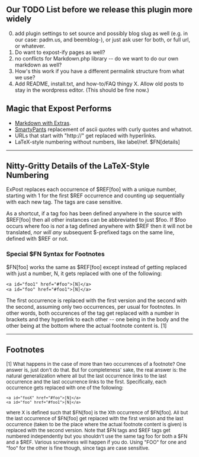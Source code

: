 ## Our TODO List before we release this plugin more widely

0. add plugin settings to set source and possibly blog slug as well (e.g. in our case: padm.us, and beemblog-), or just ask user for both, or full url, or whatever.
1. Do want to expost-ify pages as well?
3. no conflicts for Markdown.php library -- do we want to do our own markdown as well?
4. How's this work if you have a different permalink structure from what we use?
5. Add README, install.txt, and how-to/FAQ thingy
X. Allow old posts to stay in the wordpress editor. (This should be fine now.)

## Magic that Expost Performs

* [Markdown with Extras](http://michelf.com/projects/php-markdown/extra/ ).
* [SmartyPants](http://michelf.com/projects/php-smartypants/ ) replacement of ascii quotes with curly quotes and whatnot.
* URLs that start with "http://" get replaced with hyperlinks.
* LaTeX-style numbering without numbers, like label/ref. $FN[details]

---

## Nitty-Gritty Details of the LaTeX-Style Numbering
 
ExPost replaces each occurrence of $REF[foo] with a unique number, starting with 1 for the first $REF occurrence and counting up sequentially with each new tag.
The tags are case sensitive.
 
As a shortcut, if a tag foo has been defined anywhere in the source with $REF[foo] then all other instances can be abbreviated to just $foo.
If $foo occurs where foo is *not* a tag defined anywhere with $REF then it will not be translated, *nor will any* subsequent $-prefixed tags on the same line, defined with $REF or not.
 
### Special $FN Syntax for Footnotes
 
$FN[foo] works the same as $REF[foo] except instead of getting replaced with just a number, N, it gets replaced with one of the following:
 
    <a id="foo1" href="#foo">[N]</a>
    <a id="foo" href="#foo1">[N]</a>
 
The first occurrence is replaced with the first version and the second with the second, assuming only two occurrences, per usual for footnotes.
In other words, both occurences of the tag get replaced with a number in brackets and they hyperlink to each other -- one being in the body and the other being at the bottom where the actual footnote content is. [1] 
 
---
 
## Footnotes
 
<font size="-1">
 
[1] What happens in the case of more than two occurrences of a footnote?
One answer is, just don't do that.
But for completeness' sake, the real answer is: the natural generalization where all but the last occurrence links to the last occurrence and the last occurrence links to the first.
Specifically, each occurrence gets replaced with one of the following:
 
    <a id="fooX" href="#foo">[N]</a>
    <a id="foo" href="#foo1">[N]</a>
 
where X is defined such that $FN[foo] is the Xth occurrence of $FN[foo].
All but the last occurrence of $FN[foo] get replaced with the first version and the last occurrence (taken to be the place where the actual footnote content is given) is replaced with the second version.
Note that $FN tags and $REF tags get numbered independently but you shouldn't use the same tag foo for both a $FN and a $REF. Various screwiness will happen if you do.
Using "FOO" for one and "foo" for the other is fine though, since tags are case sensitive.
</font>
